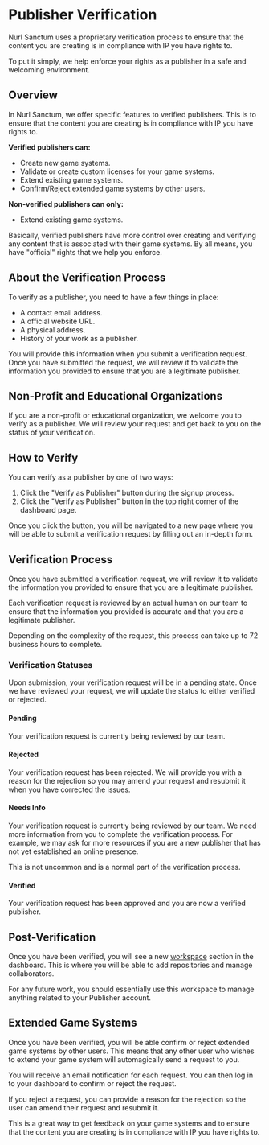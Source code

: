 # Publisher Verification

Nurl Sanctum uses a proprietary verification process to ensure that the content you are creating is in compliance with IP you have rights to.

To put it simply, we help enforce your rights as a publisher in a safe and welcoming environment.

## Overview

In Nurl Sanctum, we offer specific features to verified publishers. This is to ensure that the content you are creating is in compliance with IP you have rights to.

**Verified publishers can:**

- Create new game systems.
- Validate or create custom licenses for your game systems.
- Extend existing game systems.
- Confirm/Reject extended game systems by other users.

**Non-verified publishers can only:**

- Extend existing game systems.

Basically, verified publishers have more control over creating and verifying any content that is associated with their game systems. By all means, you have "official" rights that we help you enforce.

## About the Verification Process

To verify as a publisher, you need to have a few things in place:

- A contact email address.
- A official website URL.
- A physical address.
- History of your work as a publisher.

You will provide this information when you submit a verification request. Once you have submitted the request, we will review it to validate the information you provided to ensure that you are a legitimate publisher.

## Non-Profit and Educational Organizations

If you are a non-profit or educational organization, we welcome you to verify as a publisher. We will review your request and get back to you on the status of your verification.

## How to Verify

You can verify as a publisher by one of two ways:

1. Click the "Verify as Publisher" button during the signup process.
2. Click the "Verify as Publisher" button in the top right corner of the dashboard page.

Once you click the button, you will be navigated to a new page where you will be able to submit a verification request by filling out an in-depth form.

## Verification Process

Once you have submitted a verification request, we will review it to validate the information you provided to ensure that you are a legitimate publisher.

Each verification request is reviewed by an actual human on our team to ensure that the information you provided is accurate and that you are a legitimate publisher.

Depending on the complexity of the request, this process can take up to 72 business hours to complete.

### Verification Statuses

Upon submission, your verification request will be in a pending state. Once we have reviewed your request, we will update the status to either verified or rejected.

#### Pending

Your verification request is currently being reviewed by our team.

#### Rejected

Your verification request has been rejected. We will provide you with a reason for the rejection so you may amend your request and resubmit it when you have corrected the issues.

#### Needs Info

Your verification request is currently being reviewed by our team. We need more information from you to complete the verification process. For example, we may ask for more resources if you are a new publisher that has not yet established an online presence.

This is not uncommon and is a normal part of the verification process.

#### Verified

Your verification request has been approved and you are now a verified publisher.

## Post-Verification

Once you have been verified, you will see a new [workspace](https://nurlttrpg.com/docs/workspace-management) section in the dashboard. This is where you will be able to add repositories and manage collaborators.

For any future work, you should essentially use this workspace to manage anything related to your Publisher account.

## Extended Game Systems

Once you have been verified, you will be able confirm or reject extended game systems by other users. This means that any other user who wishes to extend your game system will automagically send a request to you.

You will receive an email notification for each request. You can then log in to your dashboard to confirm or reject the request.

If you reject a request, you can provide a reason for the rejection so the user can amend their request and resubmit it.

This is a great way to get feedback on your game systems and to ensure that the content you are creating is in compliance with IP you have rights to.

